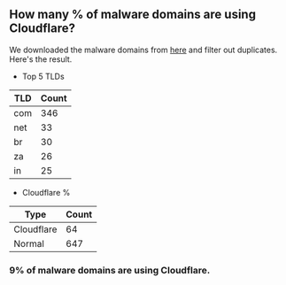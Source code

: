 ## How many % of malware domains are using Cloudflare?


We downloaded the malware domains from [here](https://urlhaus.abuse.ch) and filter out duplicates.
Here's the result.


[//]: # (start replacement)


- Top 5 TLDs

| TLD | Count |
| --- | --- |
| com | 346 |
| net | 33 |
| br | 30 |
| za | 26 |
| in | 25 |


- Cloudflare %

| Type | Count |
| --- | --- |
| Cloudflare | 64 |
| Normal | 647 |


### 9% of malware domains are using Cloudflare.